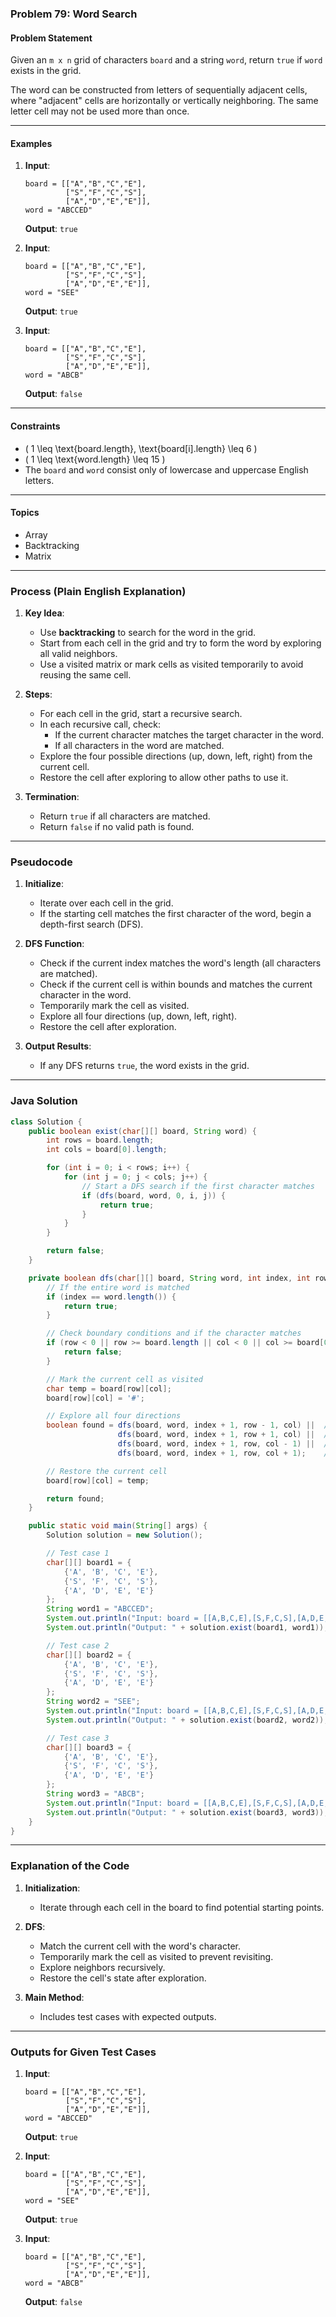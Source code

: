 ### Problem 79: Word Search

#### Problem Statement
Given an `m x n` grid of characters `board` and a string `word`, return `true` if `word` exists in the grid.

The word can be constructed from letters of sequentially adjacent cells, where "adjacent" cells are horizontally or vertically neighboring. The same letter cell may not be used more than once.

---

#### Examples

1. **Input**:  
   ```
   board = [["A","B","C","E"],
            ["S","F","C","S"],
            ["A","D","E","E"]],
   word = "ABCCED"
   ```
   **Output**: `true`

2. **Input**:  
   ```
   board = [["A","B","C","E"],
            ["S","F","C","S"],
            ["A","D","E","E"]],
   word = "SEE"
   ```
   **Output**: `true`

3. **Input**:  
   ```
   board = [["A","B","C","E"],
            ["S","F","C","S"],
            ["A","D","E","E"]],
   word = "ABCB"
   ```
   **Output**: `false`

---

#### Constraints

- \( 1 \leq \text{board.length}, \text{board[i].length} \leq 6 \)
- \( 1 \leq \text{word.length} \leq 15 \)
- The `board` and `word` consist only of lowercase and uppercase English letters.

---

#### Topics

- Array
- Backtracking
- Matrix

---

### Process (Plain English Explanation)

1. **Key Idea**:
   - Use **backtracking** to search for the word in the grid.
   - Start from each cell in the grid and try to form the word by exploring all valid neighbors.
   - Use a visited matrix or mark cells as visited temporarily to avoid reusing the same cell.

2. **Steps**:
   - For each cell in the grid, start a recursive search.
   - In each recursive call, check:
     - If the current character matches the target character in the word.
     - If all characters in the word are matched.
   - Explore the four possible directions (up, down, left, right) from the current cell.
   - Restore the cell after exploring to allow other paths to use it.

3. **Termination**:
   - Return `true` if all characters are matched.
   - Return `false` if no valid path is found.

---

### Pseudocode

1. **Initialize**:
   - Iterate over each cell in the grid.
   - If the starting cell matches the first character of the word, begin a depth-first search (DFS).

2. **DFS Function**:
   - Check if the current index matches the word's length (all characters are matched).
   - Check if the current cell is within bounds and matches the current character in the word.
   - Temporarily mark the cell as visited.
   - Explore all four directions (up, down, left, right).
   - Restore the cell after exploration.

3. **Output Results**:
   - If any DFS returns `true`, the word exists in the grid.

---

### Java Solution

```java
class Solution {
    public boolean exist(char[][] board, String word) {
        int rows = board.length;
        int cols = board[0].length;

        for (int i = 0; i < rows; i++) {
            for (int j = 0; j < cols; j++) {
                // Start a DFS search if the first character matches
                if (dfs(board, word, 0, i, j)) {
                    return true;
                }
            }
        }

        return false;
    }

    private boolean dfs(char[][] board, String word, int index, int row, int col) {
        // If the entire word is matched
        if (index == word.length()) {
            return true;
        }

        // Check boundary conditions and if the character matches
        if (row < 0 || row >= board.length || col < 0 || col >= board[0].length || board[row][col] != word.charAt(index)) {
            return false;
        }

        // Mark the current cell as visited
        char temp = board[row][col];
        board[row][col] = '#';

        // Explore all four directions
        boolean found = dfs(board, word, index + 1, row - 1, col) ||  // Up
                        dfs(board, word, index + 1, row + 1, col) ||  // Down
                        dfs(board, word, index + 1, row, col - 1) ||  // Left
                        dfs(board, word, index + 1, row, col + 1);    // Right

        // Restore the current cell
        board[row][col] = temp;

        return found;
    }

    public static void main(String[] args) {
        Solution solution = new Solution();

        // Test case 1
        char[][] board1 = {
            {'A', 'B', 'C', 'E'},
            {'S', 'F', 'C', 'S'},
            {'A', 'D', 'E', 'E'}
        };
        String word1 = "ABCCED";
        System.out.println("Input: board = [[A,B,C,E],[S,F,C,S],[A,D,E,E]], word = ABCCED");
        System.out.println("Output: " + solution.exist(board1, word1)); // true

        // Test case 2
        char[][] board2 = {
            {'A', 'B', 'C', 'E'},
            {'S', 'F', 'C', 'S'},
            {'A', 'D', 'E', 'E'}
        };
        String word2 = "SEE";
        System.out.println("Input: board = [[A,B,C,E],[S,F,C,S],[A,D,E,E]], word = SEE");
        System.out.println("Output: " + solution.exist(board2, word2)); // true

        // Test case 3
        char[][] board3 = {
            {'A', 'B', 'C', 'E'},
            {'S', 'F', 'C', 'S'},
            {'A', 'D', 'E', 'E'}
        };
        String word3 = "ABCB";
        System.out.println("Input: board = [[A,B,C,E],[S,F,C,S],[A,D,E,E]], word = ABCB");
        System.out.println("Output: " + solution.exist(board3, word3)); // false
    }
}
```

---

### Explanation of the Code

1. **Initialization**:
   - Iterate through each cell in the board to find potential starting points.

2. **DFS**:
   - Match the current cell with the word's character.
   - Temporarily mark the cell as visited to prevent revisiting.
   - Explore neighbors recursively.
   - Restore the cell's state after exploration.

3. **Main Method**:
   - Includes test cases with expected outputs.

---

### Outputs for Given Test Cases

1. **Input**:  
   ```
   board = [["A","B","C","E"],
            ["S","F","C","S"],
            ["A","D","E","E"]],
   word = "ABCCED"
   ```
   **Output**: `true`

2. **Input**:  
   ```
   board = [["A","B","C","E"],
            ["S","F","C","S"],
            ["A","D","E","E"]],
   word = "SEE"
   ```
   **Output**: `true`

3. **Input**:  
   ```
   board = [["A","B","C","E"],
            ["S","F","C","S"],
            ["A","D","E","E"]],
   word = "ABCB"
   ```
   **Output**: `false`